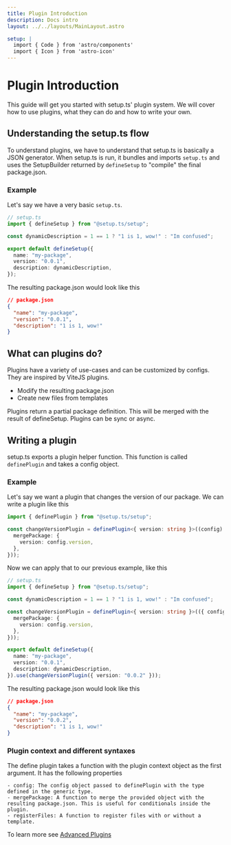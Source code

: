 ```yaml
---
title: Plugin Introduction
description: Docs intro
layout: ../../layouts/MainLayout.astro

setup: |
  import { Code } from 'astro/components'
  import { Icon } from 'astro-icon'
---
```


# Plugin Introduction

This guide will get you started with setup.ts' plugin system. We will cover how to use plugins, what they can do and how to write your own.

## Understanding the setup.ts flow

To understand plugins, we have to understand that setup.ts is basically a JSON generator. When setup.ts is run, it bundles and imports `setup.ts` and uses the SetupBuilder returned by `defineSetup` to "compile" the final package.json.

### Example

Let's say we have a very basic `setup.ts`.

```ts
// setup.ts
import { defineSetup } from "@setup.ts/setup";

const dynamicDescription = 1 == 1 ? "1 is 1, wow!" : "Im confused";

export default defineSetup({
  name: "my-package",
  version: "0.0.1",
  description: dynamicDescription,
});
```

The resulting package.json would look like this

```json
// package.json
{
  "name": "my-package",
  "version": "0.0.1",
  "description": "1 is 1, wow!"
}
```

## What can plugins do?

Plugins have a variety of use-cases and can be customized by configs. They are inspired by ViteJS plugins.

- Modify the resulting package.json
- Create new files from templates

Plugins return a partial package definition. This will be merged with the result of defineSetup. Plugins can be sync or async.

## Writing a plugin

setup.ts exports a plugin helper function. This function is called `definePlugin` and takes a config object.

### Example

Let's say we want a plugin that changes the version of our package. We can write a plugin like this

```ts
import { definePlugin } from "@setup.ts/setup";

const changeVersionPlugin = definePlugin<{ version: string }>((config) => ({
  mergePackage: {
    version: config.version,
  },
}));
```

Now we can apply that to our previous example, like this

```ts
// setup.ts
import { defineSetup } from "@setup.ts/setup";

const dynamicDescription = 1 == 1 ? "1 is 1, wow!" : "Im confused";

const changeVersionPlugin = definePlugin<{ version: string }>(({ config }) => ({
  mergePackage: {
    version: config.version,
  },
}));

export default defineSetup({
  name: "my-package",
  version: "0.0.1",
  description: dynamicDescription,
}).use(changeVersionPlugin({ version: "0.0.2" }));
```

The resulting package.json would look like this

```json
// package.json
{
  "name": "my-package",
  "version": "0.0.2",
  "description": "1 is 1, wow!"
}
```

### Plugin context and different syntaxes

The define plugin takes a function with the plugin context object as the first argument. It has the following properties

    - config: The config object passed to definePlugin with the type defined in the generic type.
    - mergePackage: A function to merge the provided object with the resulting package.json. This is useful for conditionals inside the plugin.
    - registerFiles: A function to register files with or without a template.

To learn more see [Advanced Plugins](/plugins/advanced)

